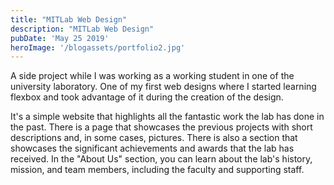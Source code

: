 ```yaml
---
title: "MITLab Web Design"
description: "MITLab Web Design"
pubDate: 'May 25 2019'
heroImage: '/blogassets/portfolio2.jpg'
---
```


A side project while I was working as a working student in one of the
university laboratory. One of my first web designs where I started learning
flexbox and took advantage of it during the creation of the design.

It's a simple website that highlights all the fantastic work the lab has
done in the past. There is a page that showcases the previous projects with short
descriptions and, in some cases, pictures. There is also a section that
showcases the significant achievements and awards that the lab has received.
In the "About Us" section, you can learn about the lab's history, mission,
and team members, including the faculty and supporting staff.
